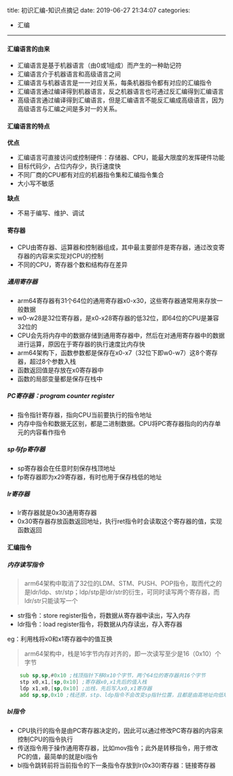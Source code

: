 title: 初识汇编-知识点摘记
date: 2019-06-27 21:34:07
categories:
- 汇编

---

#### 汇编语言的由来

* 汇编语言是基于机器语言（由0或1组成）而产生的一种助记符
* 汇编语言介于机器语言和高级语言之间
* 汇编语言与机器语言是一一对应关系，每条机器指令都有对应的汇编指令
* 汇编语言通过编译得到机器语言，反之机器语言也可通过反汇编得到汇编语言
* 高级语言通过编译得到汇编语言，但是汇编语言不能反汇编成高级语言，因为高级语言与汇编之间是多对一的关系。

#### 汇编语言的特点

**优点**

* 汇编语言可直接访问或控制硬件：存储器、CPU，能最大限度的发挥硬件功能
* 目标代码少，占位内存少，执行速度快
* 不同厂商的CPU都有对应的机器指令集和汇编指令集合
* 大小写不敏感

**缺点**

* 不易于编写、维护、调试

#### 寄存器

* CPU由寄存器、运算器和控制器组成，其中最主要部件是寄存器，通过改变寄存器的内容来实现对CPU的控制
* 不同的CPU，寄存器个数和结构存在差异

##### 通用寄存器

* arm64寄存器有31个64位的通用寄存器x0-x30，这些寄存器通常用来存放一般数据
* w0-w28是32位寄存器，是x0-x28寄存器的低32位，即64位的CPU是兼容32位的
* CPU会先将内存中的数据存储到通用寄存器中，然后在对通用寄存器中的数据进行运算，原因在于寄存器的执行速度比内存快
* arm64架构下，函数参数都是保存在x0-x7（32位下即w0-w7）这8个寄存器，超过8个参数入栈
* 函数返回值是存放在x0寄存器中
* 函数的局部变量都是保存在栈中

##### PC寄存器：program counter register

* 指令指针寄存器，指向CPU当前要执行的指令地址
* 内存中指令和数据无区别，都是二进制数据。CPU将PC寄存器指向的内存单元的内容看作指令

##### sp与fp寄存器

* sp寄存器会在任意时刻保存栈顶地址
* fp寄存器即为x29寄存器，有时也用于保存栈低的地址

##### lr寄存器

* lr寄存器就是0x30通用寄存器
* 0x30寄存器存放函数返回地址，执行ret指令时会读取这个寄存器的值，实现函数返回

#### 汇编指令

##### 内存读写指令

> arm64架构中取消了32位的LDM、STM、PUSH、POP指令，取而代之的是ldr/ldp、str/stp；ldp/stp是ldr/str的衍生，可同时读写两个寄存器，而ldr/str只能读写一个

* str指令：store register指令，将数据从寄存器中读出，写入内存
* ldr指令：load register指令，将数据从内存读出，存入寄存器

eg：利用栈将x0和x1寄存器中的值互换

> arm64架构中，栈是16字节内存对齐的，即一次读写至少是16（0x10）个字节

```asm
	sub sp,sp,#0x10 ;栈顶指针下移0x10个字节，两个64位的寄存器共16个字节
	stp x0,x1,[sp,0x10] ;寄存器x0,x1先后的值入栈
	ldp x1,x0,[sp,0x10] ;出栈，先后写入x0,x1寄存器
	add sp,sp,0x10 ;栈还原，stp、ldp指令不会改变sp指针位置，且都是由高地址向低地址读写
```

##### bl指令

* CPU执行的指令是由PC寄存器决定的，因此可以通过修改PC寄存器的内容来控制CPU的指令执行
* 传送指令用于操作通用寄存器，比如mov指令；此外是转移指令，用于修改PC的值，最简单的就是bl指令
* bl指令跳转前将当前指令的下一条指令存放到lr(0x30)寄存器：链接寄存器




